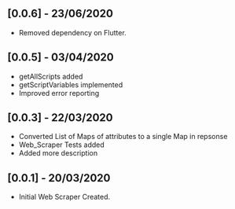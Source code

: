 ## [0.0.6] - 23/06/2020

* Removed dependency on Flutter.

## [0.0.5] - 03/04/2020

* getAllScripts added
* getScriptVariables implemented
* Improved error reporting
  
## [0.0.3] - 22/03/2020

* Converted List of Maps of attributes to a single Map in repsonse
* Web_Scraper Tests added
* Added more description

## [0.0.1] - 20/03/2020

* Initial Web Scraper Created.
